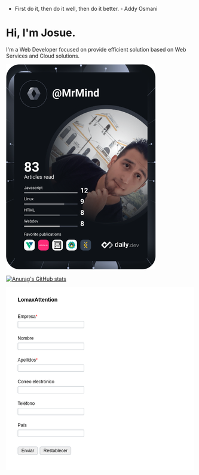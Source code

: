 * First do it, then do it well, then do it better. - Addy Osmani

# Hi, I'm Josue. 

I'm a Web Developer focused on provide efficient solution based on Web Services and Cloud solutions.

<a href="https://app.daily.dev/DailyDevTips"><img src="https://raw.githubusercontent.com/JMente/JMente/main/devcard.svg" width="400" alt="Josue Mente's Dev Card"/></a>

[![Anurag's GitHub stats](https://github-readme-stats.vercel.app/api?username=jmente)](https://github.com/anuraghazra/github-readme-stats)
<!--
**JMente/JMente** is a ✨ _special_ ✨ repository because its `README.md` (this file) appears on your GitHub profile.

Here are some ideas to get you started:

- 🔭 I’m currently working on ...
- 🌱 I’m currently learning ...
- 👯 I’m looking to collaborate on ...
- 🤔 I’m looking for help with ...
- 💬 Ask me about ...
- 📫 How to reach me: ...
- 😄 Pronouns: ...
- ⚡ Fun fact: ...
-->

<!-- Note :
   - You can modify the font style and form style to suit your website. 
   - Code lines with comments Do not remove this code are required for the form to work properly, make sure that you do not remove these lines of code. 
   - The Mandatory check script can modified as to suit your business needs. 
   - It is important that you test the modified form before going live.-->
<div id='crmWebToEntityForm' class='zcwf_lblLeft crmWebToEntityForm' style='background-color: white;color: black;max-width: 600px;'>
  <meta name='viewport' content='width=device-width, initial-scale=1.0'>
   <META HTTP-EQUIV ='content-type' CONTENT='text/html;charset=UTF-8'>
   
<form id='webform6338596000000547005' action='https://crm.zoho.com/crm/WebToLeadForm' name=WebToLeads6338596000000547005 method='POST' onSubmit='javascript:document.charset="UTF-8"; return checkMandatory6338596000000547005()' accept-charset='UTF-8'>
 <input type='text' style='display:none;' name='xnQsjsdp' value='a1d40762bcd156ececaa009f5a6162efcb6089fe63a2e22f0863a2243d300ce2'></input> 
 <input type='hidden' name='zc_gad' id='zc_gad' value=''></input>
 <input type='text' style='display:none;' name='xmIwtLD' value='24fac6911b6a341d9c5a3a13c561f6ac097be7c505be4f1d5d0cae82054479ff7b29efbbbeb2cdde940d330d63a85f4f'></input> 
 <input type='text'  style='display:none;' name='actionType' value='TGVhZHM='></input>
 <input type='text' style='display:none;' name='returnURL' value='https&#x3a;&#x2f;&#x2f;github.com' > </input>
	 <!-- Do not remove this code. -->
<style>
html,body{
	margin: 0px;
}
#crmWebToEntityForm.zcwf_lblLeft {
	width:100%;
	padding: 25px;
	margin: 0 auto;
	box-sizing: border-box;
}
#crmWebToEntityForm.zcwf_lblLeft * {
	box-sizing: border-box;
}
#crmWebToEntityForm{text-align: left;}
#crmWebToEntityForm * {
	direction: ltr;
}
.zcwf_lblLeft .zcwf_title {
	word-wrap: break-word;
	padding: 0px 6px 10px;
	font-weight:bold }.zcwf_lblLeft.cpT_primaryBtn:hover{
	background: linear-gradient(#02acff 0,#006be4 100%) no-repeat padding-box !important;
	box-shadow: 0 -2px 0 0 #0159b9 inset !important;
	border: 0 !important;
	color: #fff !important;
	outline: 0 !important;
}.zcwf_lblLeft .zcwf_col_fld input[type=text], input[type=password], .zcwf_lblLeft .zcwf_col_fld textarea {
	width: 60%;
	border: 1px solid #c0c6cc !important;
	resize: vertical;
	border-radius: 2px;
	float: left;
}
.zcwf_lblLeft .zcwf_col_lab {
	width: 30%;
	word-break: break-word;
	padding: 0px 6px 0px;
	margin-right: 10px;
	margin-top: 5px;
	float: left;
	min-height: 1px;
}
.zcwf_lblLeft .zcwf_col_fld {
	float: left;
	width: 68%;
	padding: 0px 6px 0px;
	position: relative;
	margin-top: 5px;
}
.zcwf_lblLeft .zcwf_privacy{padding: 6px;}
.zcwf_lblLeft .wfrm_fld_dpNn{display: none;}
.dIB{display: inline-block;}
.zcwf_lblLeft .zcwf_col_fld_slt {
	width: 60%;
	border: 1px solid #ccc;
	background: #fff;
	border-radius: 4px;
	font-size: 12px;
	float: left;
	resize: vertical;
	padding: 2px 5px;
}
.zcwf_lblLeft .zcwf_row:after, .zcwf_lblLeft .zcwf_col_fld:after {
	content: '';
	display: table;
	clear: both;
}
.zcwf_lblLeft .zcwf_col_help {
	float: left;
	margin-left: 7px;
	font-size: 12px;
	max-width: 35%;
	word-break: break-word;
}
.zcwf_lblLeft .zcwf_help_icon {
	cursor: pointer;
	width: 16px;
	height: 16px;
	display: inline-block;
	background: #fff;
	border: 1px solid #c0c6cc;
	color: #c1c1c1;
	text-align: center;
	font-size: 11px;
	line-height: 16px;
	font-weight: bold;
	border-radius: 50%;
}
.zcwf_lblLeft .zcwf_row {margin: 15px 0px;}
.zcwf_lblLeft .formsubmit {
	margin-right: 5px;
	cursor: pointer;
	color: var(--baseColor);
	font-size: 12px;
}
.zcwf_lblLeft .zcwf_privacy_txt {
	width: 90%;
	color: rgb(0, 0, 0);
	font-size: 12px;
	font-family: Arial;
	display: inline-block;
	vertical-align: top;
	color: var(--baseColor);
	padding-top: 2px;
	margin-left: 6px;
}
.zcwf_lblLeft .zcwf_button {
	font-size: 12px;
	color: var(--baseColor);
	border: 1px solid #c0c6cc;
	padding: 3px 9px;
	border-radius: 4px;
	cursor: pointer;
	max-width: 120px;
	overflow: hidden;
	text-overflow: ellipsis;
	white-space: nowrap;
}
.zcwf_lblLeft .zcwf_tooltip_over{
	position: relative;
}
.zcwf_lblLeft .zcwf_tooltip_ctn{
	position: absolute;
	background: #dedede;
	padding: 3px 6px;
	top: 3px;
	border-radius: 4px;word-break: break-word;
	min-width: 100px;
	max-width: 150px;
	color: var(--baseColor);
	z-index: 100;
}
.zcwf_lblLeft .zcwf_ckbox{
	float: left;
}
.zcwf_lblLeft .zcwf_file{
	width: 55%;
	box-sizing: border-box;
	float: left;
}
.clearB:after{
	content:'';
	display: block;
	clear: both;
}
@media all and (max-width: 600px) {
	.zcwf_lblLeft .zcwf_col_lab, .zcwf_lblLeft .zcwf_col_fld {
		width: auto;
		float: none !important;
	}
	.zcwf_lblLeft .zcwf_col_help {width: 40%;}
}
</style>
<div class='zcwf_title' style='max-width: 600px;color: black; font-family:Arial;'>LomaxAttention</div><div class='zcwf_row'><div class='zcwf_col_lab' style='font-size:12px; font-family: Arial;'><label for='Company'>Empresa<span style='color:red;'>*</span></label></div><div class='zcwf_col_fld'><input type='text' id='Company' name='Company' maxlength='200'></input><div class='zcwf_col_help'></div></div></div><div class='zcwf_row'><div class='zcwf_col_lab' style='font-size:12px; font-family: Arial;'><label for='First_Name'>Nombre</label></div><div class='zcwf_col_fld'><input type='text' id='First_Name' name='First Name' maxlength='40'></input><div class='zcwf_col_help'></div></div></div><div class='zcwf_row'><div class='zcwf_col_lab' style='font-size:12px; font-family: Arial;'><label for='Last_Name'>Apellidos<span style='color:red;'>*</span></label></div><div class='zcwf_col_fld'><input type='text' id='Last_Name' name='Last Name' maxlength='80'></input><div class='zcwf_col_help'></div></div></div><div class='zcwf_row'><div class='zcwf_col_lab' style='font-size:12px; font-family: Arial;'><label for='Email'>Correo electr&oacute;nico</label></div><div class='zcwf_col_fld'><input type='text' ftype='email' autocomplete='false' id='Email' name='Email' crmlabel='' maxlength='100'></input><div class='zcwf_col_help'></div></div></div><div class='zcwf_row'><div class='zcwf_col_lab' style='font-size:12px; font-family: Arial;'><label for='Phone'>Tel&eacute;fono</label></div><div class='zcwf_col_fld'><input type='text' id='Phone' name='Phone' maxlength='30'></input><div class='zcwf_col_help'></div></div></div><div class='zcwf_row'><div class='zcwf_col_lab' style='font-size:12px; font-family: Arial;'><label for='Country'>Pa&iacute;s</label></div><div class='zcwf_col_fld'><input type='text' id='Country' name='Country' maxlength='100'></input><div class='zcwf_col_help'></div></div></div><div class='zcwf_row'><div class='zcwf_col_lab'></div><div class='zcwf_col_fld'><input type='submit' id='formsubmit' class='formsubmit zcwf_button' value='Enviar' title='Enviar'><input type='reset' class='zcwf_button' name='reset' value='Restablecer' title='Restablecer'></div></div>
	<script>
	function validateEmail6338596000000547005()
	{
		var form = document.forms['WebToLeads6338596000000547005'];
		var emailFld = form.querySelectorAll('[ftype=email]');
		var i;
		for (i = 0; i < emailFld.length; i++)
		{
			var emailVal = emailFld[i].value;
			if((emailVal.replace(/^\s+|\s+$/g, '')).length!=0 )
			{
				var atpos=emailVal.indexOf('@');
				var dotpos=emailVal.lastIndexOf('.');
				if (atpos<1 || dotpos<atpos+2 || dotpos+2>=emailVal.length)
				{
					alert('Introduzca una dirección de correo electrónico válida. ');
					emailFld[i].focus();
					return false;
				}
			}
		}
		return true;
	}

	function checkMandatory6338596000000547005() {
		var mndFileds = new Array('Company','Last Name');
		var fldLangVal = new Array('Empresa','Apellidos');
		for(i=0;i<mndFileds.length;i++) {
		  var fieldObj=document.forms['WebToLeads6338596000000547005'][mndFileds[i]];
		  if(fieldObj) {
			if (((fieldObj.value).replace(/^\s+|\s+$/g, '')).length==0) {
			 if(fieldObj.type =='file')
				{ 
				 alert('Seleccione un archivo para cargar.'); 
				 fieldObj.focus(); 
				 return false;
				} 
			alert(fldLangVal[i] +' no puede estar vacío.'); 
   	   	  	  fieldObj.focus();
   	   	  	  return false;
			}  else if(fieldObj.nodeName=='SELECT') {
  	   	   	 if(fieldObj.options[fieldObj.selectedIndex].value=='-None-') {
				alert(fldLangVal[i] +' no puede ser nulo.'); 
				fieldObj.focus();
				return false;
			   }
			} else if(fieldObj.type =='checkbox'){
 	 	 	 if(fieldObj.checked == false){
				alert('Please accept  '+fldLangVal[i]);
				fieldObj.focus();
				return false;
			   } 
			 } 
			 try {
			     if(fieldObj.name == 'Last Name') {
				name = fieldObj.value;
 	 	 	    }
			} catch (e) {}
		    }
		}
		if(!validateEmail6338596000000547005()){return false;}
		
	var urlparams = new URLSearchParams( window.location.search);
	if(urlparams.has('service') && (urlparams.get('service')==='smarturl')){
		var webform = document.getElementById('webform6338596000000547005');
		 var service =  urlparams.get('service'); 
		var smarturlfield = document.createElement('input');
		smarturlfield.setAttribute('type','hidden');
		smarturlfield.setAttribute('value',service);
		smarturlfield.setAttribute('name','service');
		webform.appendChild(smarturlfield); 
	}

		document.querySelector('.crmWebToEntityForm .formsubmit').setAttribute('disabled', true);
	}

function tooltipShow6338596000000547005(el){
	var tooltip = el.nextElementSibling;
	var tooltipDisplay = tooltip.style.display;
	if(tooltipDisplay == 'none'){
		var allTooltip = document.getElementsByClassName('zcwf_tooltip_over');
		for(i=0; i<allTooltip.length; i++){
			allTooltip[i].style.display='none';
		}
		tooltip.style.display = 'block';
	}else{
		tooltip.style.display='none';
	}
}
</script>
	<!-- Do not remove this --- Analytics Tracking code starts --><script id='wf_anal' src='https://crm.zohopublic.com/crm/WebFormAnalyticsServeServlet?rid=f8eb52986cb972b41540a09fed1a4e67358acc9a478cb38dcaf87de691a86707737c5374f584ca242e2a7102c4913e89gide4f1ec14265afbac379ba44399be825c2bbdb842ac71ac8da3767a738579e1bagide58593dbc600d08bb35329e9c6e8a61b687d15934f80d3d09f1135c782dbded4gide74b3c1670ef408ce0855aa572e96d81405ca5a1d6c857342647f94329667c23&tw=8c3ed38eaf21d158039472aa92100fe07c37dfe5dd57239a860bffa5b580a2ef'></script><!-- Do not remove this --- Analytics Tracking code ends. --></form>
</div>

